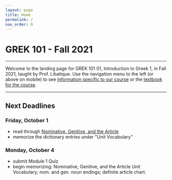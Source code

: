 ```yaml
---
layout: page
title: Home
permalink: /
nav_order: 0
---
```


# GREK 101 - Fall 2021

***

Welcome to the landing page for GREK 101 01, Introduction to Greek 1, in Fall 2021, taught by Prof. Libatique. Use the navigation menu to the left (or above on mobile) to see [information specific to our course](/course_info) or the [textbook for the course](/textbook).

***

## Next Deadlines

### Friday, October 1

* read through [Nominative, Genitive, and the Article](https://introgreek.github.io/textbook/nouns/nom-gen-art)
* memorize the dictionary entries under "Unit Vocabulary"

### Monday, October 4

* submit Module 1 Quiz
* begin memorizing: Nominative, Genitive, and the Article Unit Vocabulary; nom. and gen. noun endings; definite article chart.
